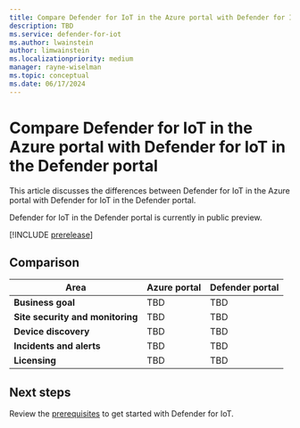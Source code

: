 ```yaml
---
title: Compare Defender for IoT in the Azure portal with Defender for IoT in the Defender portal
description: TBD
ms.service: defender-for-iot
ms.author: lwainstein
author: limwainstein
ms.localizationpriority: medium
manager: rayne-wiselman
ms.topic: conceptual
ms.date: 06/17/2024
---
```


# Compare Defender for IoT in the Azure portal with Defender for IoT in the Defender portal

This article discusses the differences between Defender for IoT in the Azure portal with Defender for IoT in the Defender portal.

Defender for IoT in the Defender portal is currently in public preview.

[!INCLUDE [prerelease](../includes//prerelease.md)]

## Comparison

**Area** | **Azure portal** | **Defender portal**
--- | --- | ---
**Business goal** | TBD | TBD
**Site security and monitoring** | TBD | TBD
**Device discovery** | TBD | TBD
**Incidents and alerts** | TBD | TBD
**Licensing** | TBD |  TBD

## Next steps

Review the [prerequisites](prerequisites.md) to get started with Defender for IoT.